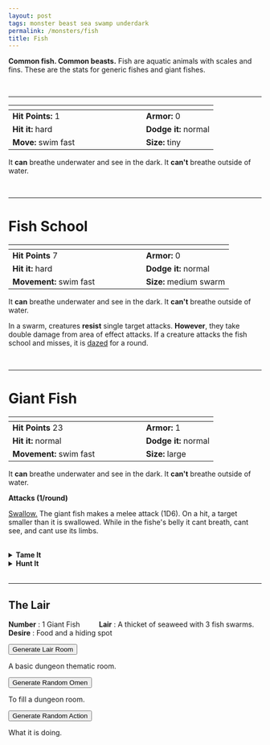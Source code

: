 ```yaml
---
layout: post
tags: monster beast sea swamp underdark
permalink: /monsters/fish
title: Fish
---
```


**Common fish. Common beasts.** Fish are aquatic animals with scales and fins. These are the stats for generic fishes and giant fishes.

<br>

---

|  <span style="display: inline-block; width:250px"></span>  |  |
| -------- | --------|
| **Hit Points:** 1 | **Armor:** 0  |
| **Hit it:** hard    | **Dodge it:** normal  |
| **Move:** swim fast    |  **Size:** tiny | 

It **can** breathe underwater and see in the dark.
It **can't** breathe outside of water.

<br>

---

# Fish School

|  <span style="display: inline-block; width:250px"></span>  |  |
| -------- | --------|
| **Hit Points** 7 | **Armor:** 0  |
| **Hit it:** hard | **Dodge it:** normal |
| **Movement:** swim fast    |  **Size:** medium swarm | 

It **can** breathe underwater and see in the dark.
It **can't** breathe outside of water.

In a swarm, creatures **resist** single target attacks. **However**, they take double damage from area of effect attacks. If a creature attacks the fish school and misses, it is [dazed](https://saltygoo.github.io/2020/11/10/extra-rules/#conditions) for a round.

<br>

---

# Giant Fish

|  <span style="display: inline-block; width:250px"></span>  |  |
| -------- | --------|
| **Hit Points** 23 | **Armor:** 1  |
| **Hit it:** normal | **Dodge it:** normal |
| **Movement:** swim fast    |  **Size:** large | 

It **can** breathe underwater and see in the dark.
It **can't** breathe outside of water.

**Attacks (1/round)**

<ins>Swallow.</ins> The giant fish makes a melee attack (1D6). On a hit, a target smaller than it is swallowed. While in the fishe's belly it cant breath, cant see, and cant use its limbs.

<br>

<details markdown="1">
<summary style="font-weight: bold;">Tame It</summary>
If you have captured this beast, you can spend the equivalent of 2 bags of gold in food between two adventures to tame it. It is now one of your <span class="tooltip" data-tooltip="You can bring a follower in your adventures if you dedicate a Psyche slot to it."><i>followers</i></span>. Each extra bag of gold spent training the beast teaches it a one-word order. Otherwise, it only acts to eat or in self-defence. 
</details>

<details markdown="1">
<summary style="font-weight: bold;">Hunt It</summary>
Four fish are enough food for 1 day. A fish school produces 1D4 rations. A giant fish produces 20 rations. Giant fishes sometimes have things in their belly: roll 4 times on the following list to see what you find.
 
1. Half digested fish.
2. Half digested giant frog.
3. Half digested human limb.
4. A fisherman, gasping for air.
5. A big fishing hook.
6. A golden jewel worth a purse of gold coins.
  
If you have access to an artisan and a workshop, you can spend loot between two adventures to create something with parts of the beast. The object you craft can be anything mostly made of the provided materials. It will have the value of what you [invest in it](/2024/06/26/currency/#values). Discuss what you want with the referee.
</details>

<br>

---

## The Lair

**Number** : 1 Giant Fish <span style="display: inline-block; width:30px"></span>
**Lair** : A thicket of seaweed with 3 fish swarms. <span style="display: inline-block; width:30px"></span> <br>
**Desire** : Food and a hiding spot

<button id="room-btn">Generate Lair Room</button>
<p id="RoomResult">A basic dungeon thematic room.</p>

<button id="generate-btn">Generate Random Omen</button>
<p id="RoamResult">To fill a dungeon room.</p>

<button onclick="generateMood()">Generate Random Action</button>
<p id="MoodResult">What it is doing.</p>
<script src="/scripts/generateMood.js"></script>

<br>



 
 <script src="https://code.jquery.com/jquery-3.6.0.min.js"></script>
<script>
      $(document).ready(function() {
        function generateResult(buttonId, resultId, columnRangeStart, columnRangeEnd) {
          $(buttonId).click(function() {
            var searchValue = "0032"; // Change this to the actual value you need

            $.get("/CSV/Monster - Index.csv", function(data) {
              var rows = data.split("\n").slice(1);
              var matchingRows = rows.filter(function(row) {
                var columns = row.split(",");
                return columns[0] === searchValue;
              });

              var selectedRow = matchingRows[Math.floor(Math.random() * matchingRows.length)];
              var selectedCell = selectedRow.split(",")[Math.floor(Math.random() * (columnRangeEnd - columnRangeStart + 1)) + columnRangeStart];

              $(resultId).html(selectedCell); // Use .html() to insert HTML content
            });
          });
        }

        generateResult("#room-btn", "#RoomResult", 38, 43);
        generateResult("#generate-btn", "#RoamResult", 3, 8);
      });
    </script>
